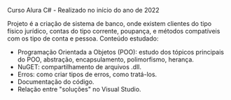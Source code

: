 Curso Alura C# - Realizado no início do ano de 2022

Projeto é a criação de sistema de banco, onde existem clientes do tipo físico jurídico, contas do tipo corrente, poupança, e métodos compatíveis com os tipo de conta e pessoa.
Conteúdo estudado:
  - Programação Orientada a Objetos (POO): estudo dos tópicos principais do POO, abstração, encapsulamento, polimorfismo, herança.
  - NuGET: compartilhamento de arquivos .dll.
  - Erros: como criar tipos de erros, como tratá-los.
  - Documentação do código.
  - Relação entre "soluções" no Visual Studio.
